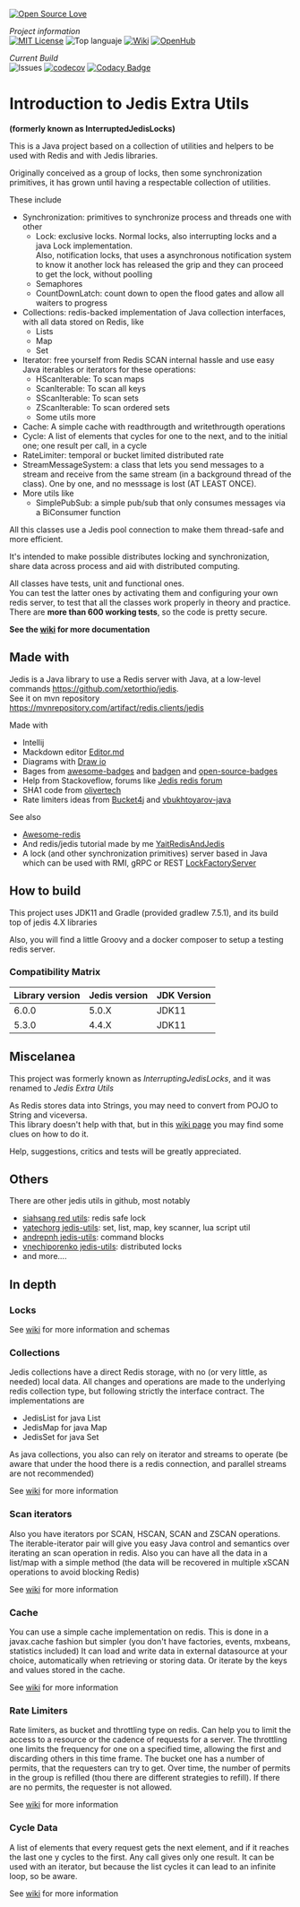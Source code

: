 
[![Open Source Love](https://badges.frapsoft.com/os/v3/open-source.svg?v=103)](https://github.com/ellerbrock/open-source-badges/)

_Project information_        
[![MIT License](https://img.shields.io/badge/License-MIT-blue)](https://opensource.org/licenses/MIT)
![Top languaje](https://img.shields.io/github/languages/top/oscar-besga-panel/JedisExtraUtils)
[![Wiki](https://badgen.net/badge/icon/wiki?icon=wiki&label)](https://github.com/oscar-besga-panel/JedisExtraUtils/wiki)
[![OpenHub](https://badgen.net/badge/%20/openhub/purple?icon=awesome)](https://openhub.net/p/JedisExtraUtils)

_Current Build_  
![Issues](https://img.shields.io/github/issues/oscar-besga-panel/InterruptingJedisLocks)
[![codecov](https://codecov.io/gh/oscar-besga-panel/JedisExtraUtils/branch/master/graph/badge.svg?token=ED9XKSC2F7)](https://codecov.io/gh/oscar-besga-panel/JedisExtraUtils)
[![Codacy Badge](https://app.codacy.com/project/badge/Grade/010964cad8f94b07838e53aa41259792)](https://app.codacy.com/gh/oscar-besga-panel/JedisExtraUtils/dashboard?utm_source=gh&utm_medium=referral&utm_content=&utm_campaign=Badge_grade)

# Introduction to Jedis Extra Utils

**(formerly known as InterruptedJedisLocks)**

This is a Java project based on a collection of utilities and helpers to be used with Redis and with Jedis libraries.

Originally conceived as a group of locks, then some synchronization primitives, it has grown until having a respectable collection of utilities.

These include

* Synchronization: primitives to synchronize process and threads one with other
  * Lock: exclusive locks. Normal locks, also interrupting locks and a java Lock implementation.   
    Also, notification locks, that uses a asynchronous notification system to know it another lock has released
    the grip and they can proceed to get the lock, without poolling
  * Semaphores
  * CountDownLatch: count down to open the flood gates and allow all waiters to progress
* Collections: redis-backed implementation of Java collection interfaces, with all data stored on Redis, like
  * Lists
  * Map
  * Set
* Iterator: free yourself from Redis SCAN internal hassle and use easy Java iterables or iterators for these operations:
  * HScanIterable: To scan maps
  * ScanIterable: To scan all keys
  * SScanIterable: To scan sets
  * ZScanIterable: To scan ordered sets
  * Some utils more
* Cache: A simple cache with readthrougth and writethrougth operations
* Cycle: A list of elements that cycles for one to the next, and to the initial one; one result per call, in a cycle
* RateLimiter: temporal or bucket limited distributed rate
* StreamMessageSystem: a class that lets you send messages to a stream and receive from the same stream 
  (in a background thread of the class). One by one, and no messsage is lost (AT LEAST ONCE).
* More utils like
  * SimplePubSub: a simple pub/sub that only consumes messages via a BiConsumer function


All this classes use a Jedis pool connection to make them thread-safe and more efficient.

It's intended to make possible distributes locking and synchronization, share data across process and aid with distributed computing.

All classes have tests, unit and functional ones.   
You can test the latter ones by activating them and configuring your own redis server, to test that all the classes work properly in theory and practice.  
There are **more than 600 working tests**, so the code is pretty secure.


**See the [wiki](https://github.com/oscar-besga-panel/JedisExtraUtils/wiki) for more documentation**


## Made with

Jedis is a Java library to use a Redis server with Java, at a low-level commands
https://github.com/xetorthio/jedis.  
See it on mvn repository 
https://mvnrepository.com/artifact/redis.clients/jedis

Made with
- Intellij
- Mackdown editor [Editor.md](https://pandao.github.io/editor.md/en.html) 
- Diagrams with [Draw io](https://app.diagrams.net/)
- Bages from [awesome-badges](https://github.com/badges/awesome-badges) and [badgen](https://badgen.net/) and [open-source-badges](https://github.com/ellerbrock/open-source-badges/) 
- Help from Stackoveflow, forums like [Jedis redis forum](https://groups.google.com/g/jedis_redis)
- SHA1 code from [olivertech](http://oliviertech.com/es/java/generate-SHA1-hash-from-a-String/)
- Rate limiters ideas from [Bucket4j](https://bucket4j.com/) and [vbukhtoyarov-java](https://vbukhtoyarov-java.blogspot.com/2021/11/non-formal-overview-of-token-bucket.html)

See also
- [Awesome-redis](https://github.com/JamzyWang/awesome-redis)
- And redis/jedis tutorial made by me [YaitRedisAndJedis](https://github.com/oscar-besga-panel/YaitRedisAndJedis)
- A lock (and other synchronization primitives) server based in Java which can be used with RMI, gRPC or REST [LockFactoryServer](https://github.com/oscar-besga-panel/LockFactoryServer)

## How to build
This project uses JDK11 and Gradle (provided gradlew 7.5.1), and its build top of jedis 4.X libraries

Also, you will find a little Groovy and a docker composer to setup a testing redis server.

### Compatibility Matrix

| Library version | Jedis version | JDK Version |
|-----------------|---------------|-------------|
| 6.0.0           | 5.0.X         | JDK11       |
| 5.3.0           | 4.4.X         | JDK11       |


## Miscelanea

This project was formerly known as *InterruptingJedisLocks*, and it was renamed to *Jedis Extra Utils*


As Redis stores data into Strings, you may need to convert from POJO to String and viceversa.   
This library doesn't help with that, but in this [wiki page](https://github.com/oscar-besga-panel/JedisExtraUtils/wiki/POJO-Mapping) you may find some clues on how to do it.

Help, suggestions, critics and tests will be greatly appreciated.

## Others

There are other jedis utils in github, most notably
- [siahsang red utils](https://github.com/siahsang/red-utils): redis safe lock
- [yatechorg jedis-utils](https://github.com/yatechorg/jedis-utils): set, list, map, key scanner, lua script util
- [andrepnh jedis-utils](https://github.com/andrepnh/jedis-utils): command blocks
- [vnechiporenko jedis-utils](https://github.com/vnechiporenko/jedis-utils): distributed locks 
- and more....


## In depth

### Locks

See [wiki](https://github.com/oscar-besga-panel/JedisExtraUtils/wiki/Locks) for more information and schemas 

### Collections

Jedis collections have a direct Redis storage, with no (or very little, as needed) local data.
All changes and operations are made to the underlying redis collection type, but following strictly the interface contract.
The implementations are
- JedisList for java List
- JedisMap for java Map
- JedisSet for java Set

As java collections, you also can rely on iterator and streams to operate
(be aware that under the hood there is a redis connection, and parallel streams are not recommended)

See [wiki](https://github.com/oscar-besga-panel/JedisExtraUtils/wiki/Collections) for more information

### Scan iterators

Also you have iterators por SCAN, HSCAN, SCAN and ZSCAN operations. The iterable-iterator pair will
give you easy Java control and semantics over iterating an scan operation in redis.
Also you can have all the data in a list/map with a simple method (the data will be recovered in multiple xSCAN operations
to avoid blocking Redis)

See [wiki](https://github.com/oscar-besga-panel/JedisExtraUtils/wiki/Collections) for more information


### Cache

You can use a simple cache implementation on redis. This is done in a javax.cache fashion but simpler (you don't have factories, events, mxbeans, statistics included)
It can load and write data in external datasource at your choice, automatically when retrieving or storing data.
Or iterate by the keys and values stored in the cache.

See [wiki](https://github.com/oscar-besga-panel/JedisExtraUtils/wiki/Iterators) for more information


### Rate Limiters 

Rate limiters, as bucket and throttling type on redis. Can help you to limit the access to a resource or the cadence of requests
for a server.
The throttling one limits the frequency for one on a specified time, allowing the first and discarding others in this time frame.
The bucket one has a number of permits, that the requesters can try to get. Over time, the number of permits in the group is refilled
(thou there are different strategies to refill). If there are no permits, the requester is not allowed.

See [wiki](https://github.com/oscar-besga-panel/JedisExtraUtils/wiki/RateLimiters) for more information

### Cycle Data

A list of elements that every request gets the next element, and if it reaches the last one y cycles to the first.
Any call gives only one result.
It can be used with an iterator, but because the list cycles it can lead to an infinite loop, so be aware.


See [wiki](https://github.com/oscar-besga-panel/JedisExtraUtils/wiki/CycleData) for more information



